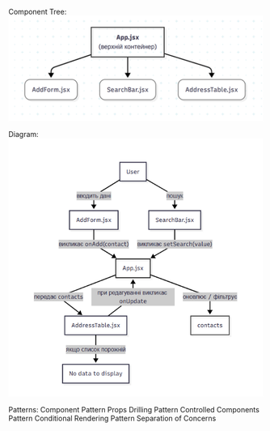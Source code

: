 Component Tree:
![ER Tree](images/img1.png)

Diagram:
![ER Diagram](images/img2.png)


Patterns:
Component Pattern
Props Drilling Pattern
Controlled Components Pattern
Conditional Rendering Pattern
Separation of Concerns
